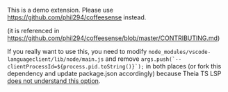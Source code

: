 This is a demo extension. Please use https://github.com/phil294/coffeesense instead.

(it is referenced in https://github.com/phil294/coffeesense/blob/master/CONTRIBUTING.md)

If you really want to use this, you need to modify `node_modules/vscode-languageclient/lib/node/main.js` and remove ``args.push(`--clientProcessId=${process.pid.toString()}`);`` in both places (or fork this dependency and update package.json accordingly) because Theia TS LSP [does not understand this option](https://github.com/microsoft/vscode-languageserver-node/issues/794).

